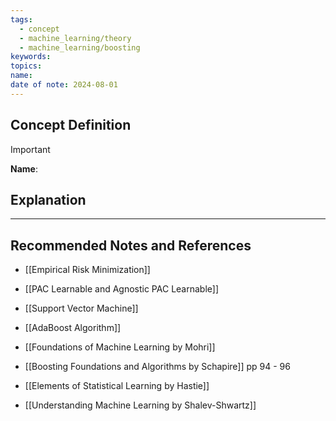 ```yaml
---
tags:
  - concept
  - machine_learning/theory
  - machine_learning/boosting
keywords: 
topics: 
name: 
date of note: 2024-08-01
---
```


## Concept Definition

>[!important]
>**Name**: 



## Explanation





-----------
##  Recommended Notes and References


- [[Empirical Risk Minimization]]
- [[PAC Learnable and Agnostic PAC Learnable]]

- [[Support Vector Machine]]
- [[AdaBoost Algorithm]]


- [[Foundations of Machine Learning by Mohri]]
- [[Boosting Foundations and Algorithms by Schapire]] pp 94 - 96
- [[Elements of Statistical Learning by Hastie]]
- [[Understanding Machine Learning by Shalev-Shwartz]] 